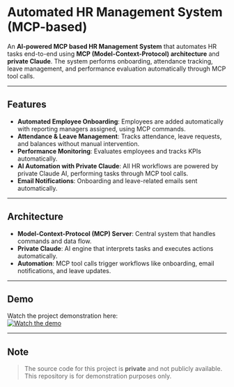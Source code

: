 # Automated HR Management System (MCP-based)

An **AI-powered MCP based HR Management System** that automates HR tasks end-to-end using **MCP (Model-Context-Protocol) architecture** and **private Claude**. The system performs onboarding, attendance tracking, leave management, and performance evaluation automatically through MCP tool calls.

---

## Features

- **Automated Employee Onboarding**: Employees are added automatically with reporting managers assigned, using MCP commands.  
- **Attendance & Leave Management**: Tracks attendance, leave requests, and balances without manual intervention.  
- **Performance Monitoring**: Evaluates employees and tracks KPIs automatically.  
- **AI Automation with Private Claude**: All HR workflows are powered by private Claude AI, performing tasks through MCP tool calls.  
- **Email Notifications**: Onboarding and leave-related emails sent automatically.  

---

## Architecture

- **Model-Context-Protocol (MCP) Server**: Central system that handles commands and data flow.  
- **Private Claude**: AI engine that interprets tasks and executes actions automatically.  
- **Automation**: MCP tool calls trigger workflows like onboarding, email notifications, and leave updates.  

---

## Demo

Watch the project demonstration here:  
[![Watch the demo](https://img.youtube.com/vi/noxaUF9vBgU/0.jpg)](https://youtu.be/noxaUF9vBgU)

---
## Note
> The source code for this project is **private** and not publicly available. This repository is for demonstration purposes only.



